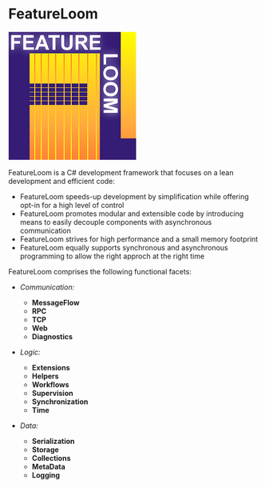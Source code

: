 # FeatureLoom
![FeatureLoom Image](https://raw.githubusercontent.com/MichaelGehling/FeatureLoom/master/Resources/FeatureLoom_256.png)

FeatureLoom is a C# development framework that focuses on a lean development and efficient code:
- FeatureLoom speeds-up development by simplification while offering opt-in for a high level of control
- FeatureLoom promotes modular and extensible code by introducing means to easily decouple components with asynchronous communication
- FeatureLoom strives for high performance and a small memory footprint
- FeatureLoom equally supports synchronous and asynchronous programming to allow the right approch at the right time

FeatureLoom comprises the following functional facets:
* *Communication:*
  * **MessageFlow**
  * **RPC**
  * **TCP**
  * **Web**
  * **Diagnostics**

* *Logic:*
  * **Extensions**
  * **Helpers**
  * **Workflows**
  * **Supervision**
  * **Synchronization**
  * **Time**

* *Data:*
  * **Serialization**
  * **Storage**
  * **Collections**
  * **MetaData**
  * **Logging**
